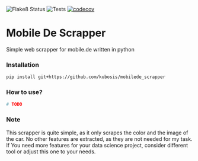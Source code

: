![Flake8 Status](https://github.com/kubosis/mobilede_scrapper/actions/workflows/quality.yml/badge.svg)
![Tests](https://github.com/kubosis/mobilede_scrapper/actions/workflows/test.yml/badge.svg)
[![codecov](https://codecov.io/gh/kubosis/mobilede_scrapper/branch/main/graph/badge.svg?token=secrets.CODECOV_TOKEN)](https://codecov.io/gh/kubosis/fspy)



# Mobile De Scrapper
Simple web scrapper for mobile.de written in python


### Installation

```bash
pip install git+https://github.com/kubosis/mobilede_scrapper
```


### How to use?

```python
# TODO

```

### Note

This scrapper is quite simple, as it only scrapes the color and the image of the car. No other features are extracted, as they
are not needed for my task. If You need more features for your data science project, consider different tool or
adjust this one to your needs.